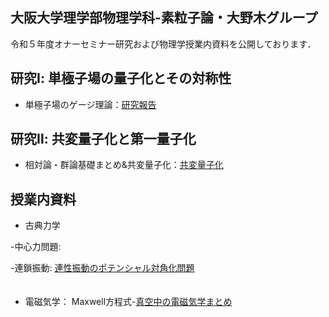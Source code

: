 ## 大阪大学理学部物理学科-素粒子論・大野木グループ

令和５年度オナーセミナー研究および物理学授業内資料を公開しております．

## 研究Ⅰ: 単極子場の量子化とその対称性
* 単極子場のゲージ理論：[研究報告](https://github.com/Het0710/Het0710.github.io/blob/main/present.pdf)

## 研究Ⅱ: 共変量子化と第一量子化
* 相対論・群論基礎まとめ&共変量子化：[共変量子化](https://github.com/Het0710/Het0710.github.io/blob/main/Onor2023.pdf)


## 授業内資料
* 古典力学

-中心力問題: 
  　　　　　　　
         
-連鎖振動: [連性振動のポテンシャル対角化問題](https://github.com/Het0710/Het0710.github.io/blob/main/Coupled%20Oscillator.pdf)           
  　　　　　　　
* 電磁気学：   Maxwell方程式-[真空中の電磁気学まとめ](https://github.com/Het0710/Het0710.github.io/blob/main/EM_classical_fields.pdf)
  
